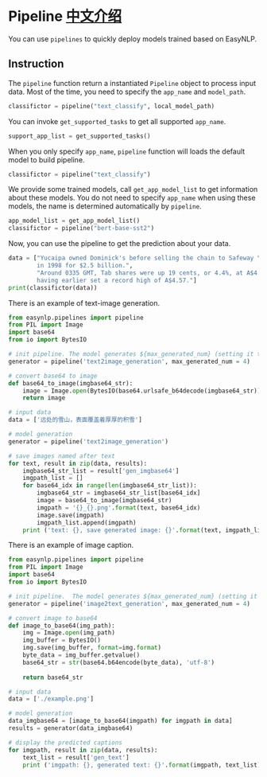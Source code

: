 # Pipeline [中文介绍](https://github.com/alibaba/EasyNLP/blob/master/easynlp/pipelines/README.cn.md)
You can use `pipelines` to quickly deploy models trained based on EasyNLP.

## Instruction
The `pipeline` function return a instantiated `Pipeline` object to process input data. Most of the time, you need to specify the `app_name` and `model_path`. 
```python
classifictor = pipeline("text_classify", local_model_path)
```
You can invoke `get_supported_tasks` to get all supported `app_name`.
```python
support_app_list = get_supported_tasks()
```
When you only specify `app_name`, `pipeline` function will loads the default model to build pipeline.
```python
classifictor = pipeline("text_classify")
```
We provide some trained models, call `get_app_model_list` to get information about these models. You do not need to specify `app_name` when using these models, the name is determined automatically by `pipeline`.
```python
app_model_list = get_app_model_list()
classifictor = pipeline("bert-base-sst2")
```
Now, you can use the pipeline to get the prediction about your data.
```python
data = ["Yucaipa owned Dominick's before selling the chain to Safeway \
        in 1998 for $2.5 billion.",
        "Around 0335 GMT, Tab shares were up 19 cents, or 4.4%, at A$4.56, \
        having earlier set a record high of A$4.57."]
print(classifictor(data))
```

There is an example of text-image generation.

```python
from easynlp.pipelines import pipeline
from PIL import Image
import base64
from io import BytesIO

# init pipeline. The model generates ${max_generated_num} (setting it to 1 by default) images for each text.
generator = pipeline('text2image_generation', max_generated_num = 4)

# convert base64 to image
def base64_to_image(imgbase64_str):
    image = Image.open(BytesIO(base64.urlsafe_b64decode(imgbase64_str)))
    return image

# input data
data = ['远处的雪山，表面覆盖着厚厚的积雪']

# model generation
generator = pipeline('text2image_generation')

# save images named after text
for text, result in zip(data, results):
    imgbase64_str_list = result['gen_imgbase64']
    imgpath_list = []
    for base64_idx in range(len(imgbase64_str_list)):
        imgbase64_str = imgbase64_str_list[base64_idx]
        image = base64_to_image(imgbase64_str)
        imgpath = '{}_{}.png'.format(text, base64_idx)
        image.save(imgpath)
        imgpath_list.append(imgpath)
    print ('text: {}, save generated image: {}'.format(text, imgpath_list))
```

There is an example of image caption.

```python
from easynlp.pipelines import pipeline
from PIL import Image
import base64
from io import BytesIO

# init pipeline.  The model generates ${max_generated_num} (setting it to 1 by default) captions for each image.
generator = pipeline('image2text_generation', max_generated_num = 4)

# convert image to base64
def image_to_base64(img_path):
    img = Image.open(img_path)
    img_buffer = BytesIO()
    img.save(img_buffer, format=img.format)
    byte_data = img_buffer.getvalue()
    base64_str = str(base64.b64encode(byte_data), 'utf-8')
 
    return base64_str

# input data
data = ['./example.png']

# model generation
data_imgbase64 = [image_to_base64(imgpath) for imgpath in data]
results = generator(data_imgbase64)

# display the predicted captions
for imgpath, result in zip(data, results):
    text_list = result['gen_text']
    print ('imgpath: {}, generated text: {}'.format(imgpath, text_list))
```

